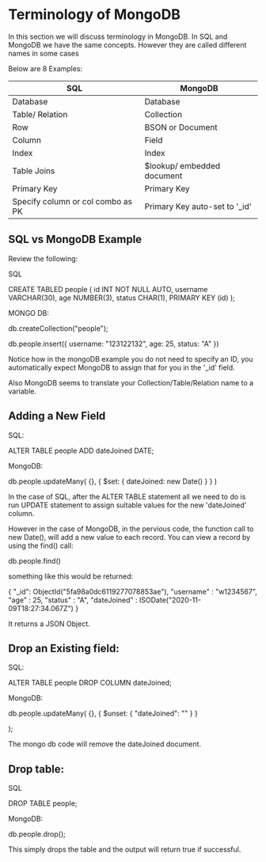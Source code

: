 # Terminology of MongoDB

In this section we will discuss terminology in MongoDB.
In SQL and MongoDB we have the same concepts. However they are called different names in some cases

Below are 8 Examples: 

| SQL                                | MongoDB                       |
|------------------------------------|-------------------------------|
| Database                           | Database                      |
| Table/ Relation                    | Collection                    |
| Row                                | BSON or Document              |
| Column                             | Field                         |
| Index                              | Index                         |
| Table Joins                        | $lookup/ embedded document    |
| Primary Key                        | Primary Key                   |
| Specify column or col combo as PK  | Primary Key auto-set to '_id' |

## SQL vs MongoDB Example

Review the following:

SQL 

CREATE TABLED people (
  id       INT NOT NULL AUTO,
  username VARCHAR(30),
  age      NUMBER(3),
  status   CHAR(1),
  PRIMARY KEY (id)
);

MONGO DB: 

db.createCollection("people");

db.people.insert({
  username: "123122132",
  age: 25,
  status: "A"
})

Notice how in the mongoDB example you do not need to specify an ID, you automatically expect MongoDB to assign that for you in the '_id' field.

Also MongoDB seems to translate your Collection/Table/Relation name to a variable.

## Adding a New Field

SQL: 

ALTER TABLE people 
ADD dateJoined DATE;

MongoDB: 

db.people.updateMany(
  {},
  {
    $set: { 
      dateJoined: new Date() 
    }
  }
)

In the case of SQL, after the ALTER TABLE statement all we need to do is run UPDATE statement to assign suitable values for the new 'dateJoined' column. 

However in the case of MongoDB, in the pervious code, the function call to new Date(), will add a new value to each record. You can view a record by using the find() call: 

db.people.find()

something like this would be returned: 

{
  "_id": ObjectId("5fa98a0dc6119277078853ae"), 
  "username" : "w1234567", 
  "age" : 25, 
  "status" : "A", 
  "dateJoined" : ISODate("2020-11-09T18:27:34.067Z")
}

It returns a JSON Object.

## Drop an Existing field: 

SQL: 

ALTER TABLE people
DROP COLUMN dateJoined;

MongoDB: 

db.people.updateMany(
  {},
  {
    $unset: {
      "dateJoined": ""
    }
  }

);

The mongo db code will remove the dateJoined document.

## Drop table: 

SQL 

DROP TABLE people;

MongoDB: 

db.people.drop();

This simply drops the table and the output will return true if successful. 

